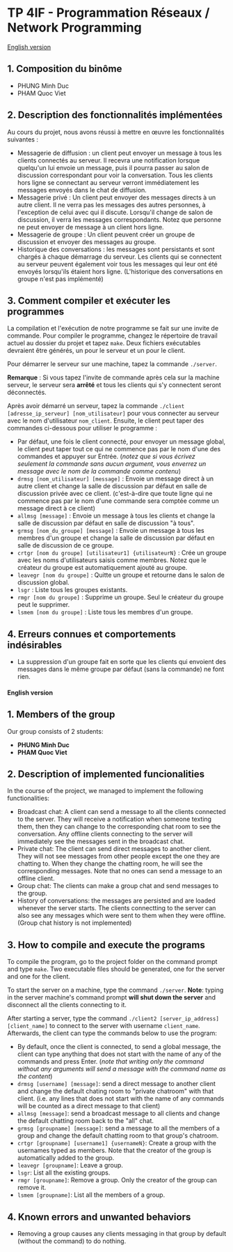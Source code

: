 # TP 4IF - Programmation Réseaux / Network Programming

[English version](#english-version)

## 1. Composition du binôme
- PHUNG Minh Duc
- PHAM Quoc Viet

## 2. Description des fonctionnalités implémentées
Au cours du projet, nous avons réussi à mettre en œuvre les fonctionnalités suivantes :
- Messagerie de diffusion : un client peut envoyer un message à tous les clients connectés au serveur. Il recevra une notification lorsque quelqu'un lui envoie un message, puis il pourra passer au salon de discussion correspondant pour voir la conversation. Tous les clients hors ligne se connectant au serveur verront immédiatement les messages envoyés dans le chat de diffusion.
- Messagerie privé : Un client peut envoyer des messages directs à un autre client. Il ne verra pas les messages des autres personnes, à l'exception de celui avec qui il discute. Lorsqu'il change de salon de discussion, il verra les messages correspondants. Notez que personne ne peut envoyer de message à un client hors ligne.
- Messagerie de groupe : Un client peuvent créer un groupe de discussion et envoyer des messages au groupe.
- Historique des conversations : les messages sont persistants et sont chargés à chaque démarrage du serveur. Les clients qui se connectent au serveur peuvent également voir tous les messages qui leur ont été envoyés lorsqu'ils étaient hors ligne. (L'historique des conversations en groupe n'est pas implémenté)

## 3. Comment compiler et exécuter les programmes
La compilation et l'exécution de notre programme se fait sur une invite de commande.
Pour compiler le programme, changez le répertoire de travail actuel au dossier du projet et tapez `make`. Deux fichiers exécutables devraient être générés, un pour le serveur et un pour le client.

Pour démarrer le serveur sur une machine, tapez la commande `./server`.

**Remarque** : Si vous tapez l'invite de commande après cela sur la machine serveur, le serveur sera **arrêté** et tous les clients qui s'y connectent seront déconnectés.

Après avoir démarré un serveur, tapez la commande `./client [adresse_ip_serveur] [nom_utilisateur]` pour vous connecter au serveur avec le nom d'utilisateur `nom_client`. Ensuite, le client peut taper des commandes ci-dessous pour utiliser le programme :
- Par défaut, une fois le client connecté, pour envoyer un message global, le client peut taper tout ce qui ne commence pas par le nom d'une des commandes et appuyer sur Entrée. (*notez que si vous écrivez seulement la commande sans aucun argument, vous enverrez un message avec le nom de la commande comme contenu*)
- `drmsg [nom_utilisateur] [message]` : Envoie un message direct à un autre client et change la salle de discussion par défaut en salle de discussion privée avec ce client. (c'est-à-dire que toute ligne qui ne commence pas par le nom d'une commande sera comptée comme un message direct à ce client)
- `allmsg [message]` : Envoie un message à tous les clients et change la salle de discussion par défaut en salle de discussion "à tous".
- `grmsg [nom_du_groupe] [message]` : Envoie un message à tous les membres d'un groupe et change la salle de discussion par défaut en salle de discussion de ce groupe.
- `crtgr [nom du groupe] [utilisateur1] {utilisateurN}` : Crée un groupe avec les noms d'utilisateurs saisis comme membres. Notez que le créateur du groupe est automatiquement ajouté au groupe.
- `leavegr [nom du groupe]` : Quitte un groupe et retourne dans le salon de discussion global.
- `lsgr` : Liste tous les groupes existants.
- `rmgr [nom du groupe]` : Supprime un groupe. Seul le créateur du groupe peut le supprimer.
- `lsmem [nom du groupe]` : Liste tous les membres d'un groupe.

## 4. Erreurs connues et comportements indésirables
- La suppression d'un groupe fait en sorte que les clients qui envoient des messages dans le même groupe par défaut (sans la commande) ne font rien.


#### English version
## 1. Members of the group
Our group consists of 2 students:
- **PHUNG Minh Duc**
- **PHAM Quoc Viet**

## 2. Description of implemented funcionalities
In the course of the project, we managed to implement the following functionalities:
- Broadcast chat: A client can send a message to all the clients connected to the server. They will receive a notification when someone texting them, then they can change to the corresponding chat room to see the conversation. Any offline clients connecting to the server will immediately see the messages sent in the broadcast chat.
- Private chat: The client can send direct messages to another client. They will not see messages from other people except the one they are chatting to. When they change the chatting room, he will see the corresponding messages. Note that no ones can send a message to an offline client.
- Group chat: The clients can make a group chat and send messages to the group.
- History of conversations: the messages are persisted and are loaded whenever the server starts. The clients connectting to the server can also see any messages which were sent to them when they were offline. (Group chat history is not implemented)

## 3. How to compile and execute the programs
To compile the program, go to the project folder on the command prompt and type `make`. Two executable files should be generated, one for the server and one for the client.

To start the server on a machine, type the command `./server`. **Note**: typing in the server machine's command prompt **will shut down the server** and disconnect all the clients connecting to it.

After starting a server, type the command `./client2 [server_ip_address] [client_name]` to connect to the server with username `client_name`. Afterwards, the client can type the commands below to use the program:
- By default, once the client is connected, to send a global message, the client can type anything that does not start with the name of any of the commands and press Enter. (*note that writing only the command without any arguments will send a message with the command name as the content*)
- `drmsg [username] [message]`: send a direct message to another client and change the default chating room to "private chatroom" with that client. (i.e. any lines that does not start with the name of any commands will be counted as a direct message to that client)
- `allmsg [message]`: send a broadcast message to all clients and change the default chatting room back to the "all" chat.
- `grmsg [groupname] [message]`: send a message to all the members of a group and change the default chatting room to that group's chatroom.
- `crtgr [groupname] [username1] {usernameN}`: Create a group with the usernames typed as members. Note that the creator of the group is automatically added to the group.
- `leavegr [groupname]`: Leave a group.
- `lsgr`: List all the existing groups.
- `rmgr [groupname]`: Remove a group. Only the creator of the group can remove it.
- `lsmem [groupname]`: List all the members of a group.

## 4. Known errors and unwanted behaviors
- Removing a group causes any clients messaging in that group by default (without the command) to do nothing.


